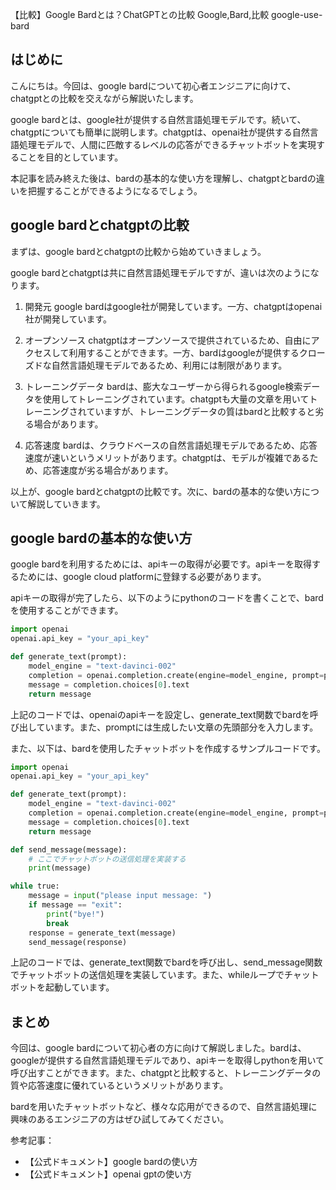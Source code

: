 【比較】Google Bardとは？ChatGPTとの比較
Google,Bard,比較
google-use-bard

## はじめに

こんにちは。今回は、google bardについて初心者エンジニアに向けて、chatgptとの比較を交えながら解説いたします。

google bardとは、google社が提供する自然言語処理モデルです。続いて、chatgptについても簡単に説明します。chatgptは、openai社が提供する自然言語処理モデルで、人間に匹敵するレベルの応答ができるチャットボットを実現することを目的としています。

本記事を読み終えた後は、bardの基本的な使い方を理解し、chatgptとbardの違いを把握することができるようになるでしょう。

## google bardとchatgptの比較

まずは、google bardとchatgptの比較から始めていきましょう。

google bardとchatgptは共に自然言語処理モデルですが、違いは次のようになります。

1. 開発元
google bardはgoogle社が開発しています。一方、chatgptはopenai社が開発しています。

2. オープンソース
chatgptはオープンソースで提供されているため、自由にアクセスして利用することができます。一方、bardはgoogleが提供するクローズドな自然言語処理モデルであるため、利用には制限があります。

3. トレーニングデータ
bardは、膨大なユーザーから得られるgoogle検索データを使用してトレーニングされています。chatgptも大量の文章を用いてトレーニングされていますが、トレーニングデータの質はbardと比較すると劣る場合があります。

4. 応答速度
bardは、クラウドベースの自然言語処理モデルであるため、応答速度が速いというメリットがあります。chatgptは、モデルが複雑であるため、応答速度が劣る場合があります。

以上が、google bardとchatgptの比較です。次に、bardの基本的な使い方について解説していきます。

## google bardの基本的な使い方

google bardを利用するためには、apiキーの取得が必要です。apiキーを取得するためには、google cloud platformに登録する必要があります。

apiキーの取得が完了したら、以下のようにpythonのコードを書くことで、bardを使用することができます。

```python
import openai
openai.api_key = "your_api_key"

def generate_text(prompt):
    model_engine = "text-davinci-002"
    completion = openai.completion.create(engine=model_engine, prompt=prompt, max_tokens=2048)
    message = completion.choices[0].text
    return message
```

上記のコードでは、openaiのapiキーを設定し、generate_text関数でbardを呼び出しています。また、promptには生成したい文章の先頭部分を入力します。

また、以下は、bardを使用したチャットボットを作成するサンプルコードです。

```python
import openai
openai.api_key = "your_api_key"

def generate_text(prompt):
    model_engine = "text-davinci-002"
    completion = openai.completion.create(engine=model_engine, prompt=prompt, max_tokens=2048)
    message = completion.choices[0].text
    return message

def send_message(message):
    # ここでチャットボットの送信処理を実装する
    print(message)

while true:
    message = input("please input message: ")
    if message == "exit":
        print("bye!")
        break
    response = generate_text(message)
    send_message(response)
```

上記のコードでは、generate_text関数でbardを呼び出し、send_message関数でチャットボットの送信処理を実装しています。また、whileループでチャットボットを起動しています。

## まとめ

今回は、google bardについて初心者の方に向けて解説しました。bardは、googleが提供する自然言語処理モデルであり、apiキーを取得しpythonを用いて呼び出すことができます。また、chatgptと比較すると、トレーニングデータの質や応答速度に優れているというメリットがあります。

bardを用いたチャットボットなど、様々な応用ができるので、自然言語処理に興味のあるエンジニアの方はぜひ試してみてください。

参考記事：
- 【公式ドキュメント】google bardの使い方
- 【公式ドキュメント】openai gptの使い方
